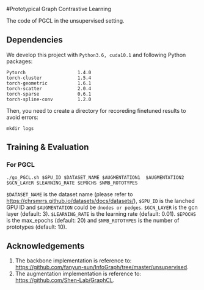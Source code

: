 #Prototypical Graph Contrastive Learning

The code of PGCL in the unsupervised setting.

## Dependencies

We develop this project with `Python3.6, cuda10.1` and  following Python packages:

```
Pytorch                   1.4.0
torch-cluster             1.5.4                    
torch-geometric           1.6.1                    
torch-scatter             2.0.4                    
torch-sparse              0.6.1                    
torch-spline-conv         1.2.0 
```
Then, you need to create a directory for recoreding finetuned results to avoid errors:

```
mkdir logs
```

## Training & Evaluation

### For PGCL
```
./go_PGCL.sh $GPU_ID $DATASET_NAME $AUGMENTATION1  $AUGMENTATION2 $GCN_LAYER $LEARNING_RATE $EPOCHS $NMB_ROTOTYPES
```

```$DATASET_NAME``` is the dataset name (please refer to https://chrsmrrs.github.io/datasets/docs/datasets/), ```$GPU_ID``` is the lanched GPU ID and ```$AUGMENTATION``` could be ```dnodes or pedges```. `$GCN_LAYER` is the gcn layer (default: 3). `$LEARNING_RATE` is the learning rate (default: 0.01). `$EPOCHS` is the max_epochs (default: 20) and `$NMB_ROTOTYPES` is the number of prototypes (default: 10).


## Acknowledgements

1. The backbone implementation is reference to: https://github.com/fanyun-sun/InfoGraph/tree/master/unsupervised.
2. The augmentation implementation is reference to: https://github.com/Shen-Lab/GraphCL.
